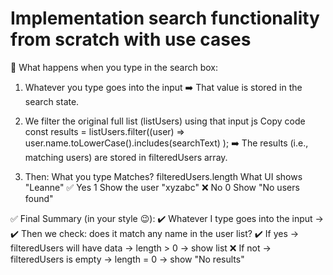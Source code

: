 # Implementation search functionality from scratch with use cases 

🔁 What happens when you type in the search box:
1. Whatever you type goes into the input
➡️ That value is stored in the search state.

2. We filter the original full list (listUsers) using that input
js
Copy code
const results = listUsers.filter((user) =>
  user.name.toLowerCase().includes(searchText)
);
➡️ The results (i.e., matching users) are stored in filteredUsers array.

3. Then:
What you type	Matches?	filteredUsers.length	What UI shows
"Leanne"	✅ Yes	1	Show the user
"xyzabc"	❌ No	0	Show "No users found"


✅ Final Summary (in your style 😉):
✔️ Whatever I type goes into the input →
✔️ Then we check: does it match any name in the user list?
✔️ If yes → filteredUsers will have data → length > 0 → show list
❌ If not → filteredUsers is empty → length = 0 → show "No results"
